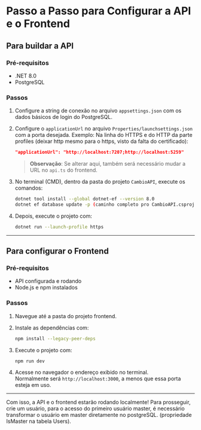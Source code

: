 # Passo a Passo para Configurar a API e o Frontend

## Para buildar a API

### Pré-requisitos
- .NET 8.0
- PostgreSQL

### Passos

1. Configure a string de conexão no arquivo `appsettings.json` com os dados básicos de login do PostgreSQL.

2. Configure o `applicationUrl` no arquivo `Properties/launchsettings.json` com a porta desejada. Exemplo:
    Na linha do HTTPS e do HTTP da parte profiles (deixar http mesmo para o https, visto da falta do certificado):
    ```json
    "applicationUrl": "http://localhost:7207;http://localhost:5259"
    ```

    > **Observação**: Se alterar aqui, também será necessário mudar a URL no `api.ts` do frontend.

3. No terminal (CMD), dentro da pasta do projeto `CambioAPI`, execute os comandos:

    ```bash
    dotnet tool install --global dotnet-ef --version 8.0
    dotnet ef database update -p (caminho completo pro CambioAPI.csproj)
    ```

4. Depois, execute o projeto com:

    ```bash
    dotnet run --launch-profile https
    ```

---


## Para configurar o Frontend

### Pré-requisitos
- API configurada e rodando
- Node.js e npm instalados

### Passos

1. Navegue até a pasta do projeto frontend.

2. Instale as dependências com:

    ```bash
    npm install --legacy-peer-deps
    ```

3. Execute o projeto com:

    ```bash
    npm run dev
    ```

4. Acesse no navegador o endereço exibido no terminal.  
   Normalmente será `http://localhost:3000`, a menos que essa porta esteja em uso.

---

Com isso, a API e o frontend estarão rodando localmente!
Para prosseguir, crie um usuário, para o acesso do primeiro usuário master, é necessário transformar o usuário em master diretamente no postgreSQL. (propriedade IsMaster na tabela Users).
